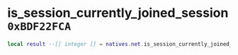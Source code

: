# is_session_currently_joined_session `0xBDF22FCA`

```lua
local result --[[ integer ]] = natives.net.is_session_currently_joined_session(_unk0 --[[ integer ]])
```